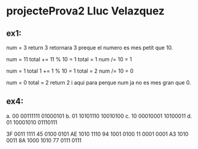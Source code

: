 # projecteProva2 Lluc Velazquez

## ex1:

num = 3
return 3
retornara 3 preque el numero es mes petit que 10.

num = 11
total += 11 % 10 = 1
total = 1
num /= 10 = 1

num = 1
total 1 += 1 % 10 = 1
total = 2
num /= 10 = 0

num = 0
total = 2
return 2
i aqui para perque num ja no es mes gran que 0.

## ex4:


a. 00 00111111 01000101
b. 01 10101110 10010100
c. 10 00010001 10100011
d. 01 10001010 01110111


3F      0011 1111
45      0100 0101
AE      1010 1110
94      1001 0100
11      0001 0001
A3      1010 0011
8A      1000 1010
77      0111 0111